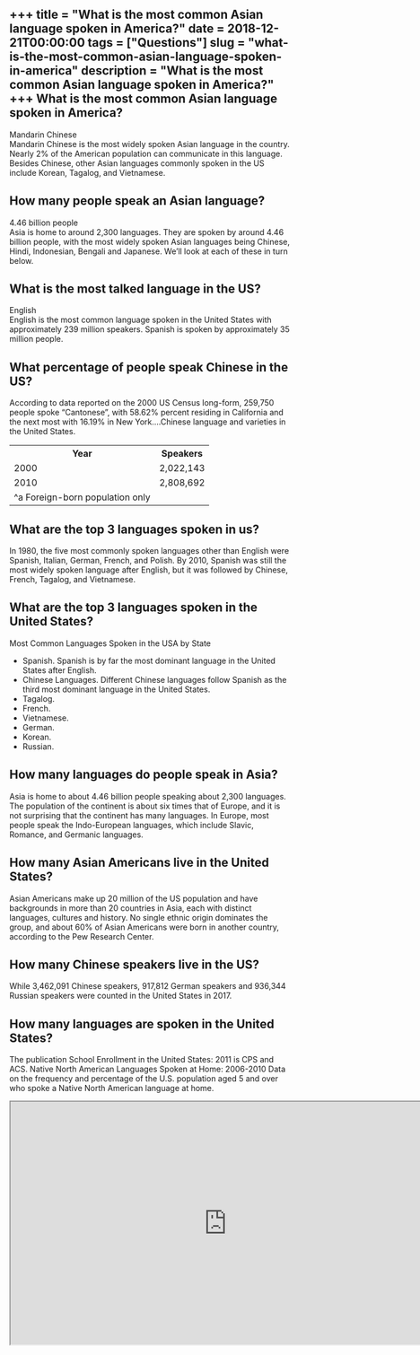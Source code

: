 +++
title = "What is the most common Asian language spoken in America?"
date = 2018-12-21T00:00:00
tags = ["Questions"]
slug = "what-is-the-most-common-asian-language-spoken-in-america"
description = "What is the most common Asian language spoken in America?"
+++
What is the most common Asian language spoken in America?
---------------------------------------------------------

Mandarin Chinese  
Mandarin Chinese is the most widely spoken Asian language in the country. Nearly 2% of the American population can communicate in this language. Besides Chinese, other Asian languages commonly spoken in the US include Korean, Tagalog, and Vietnamese.

How many people speak an Asian language?
----------------------------------------

4.46 billion people  
Asia is home to around 2,300 languages. They are spoken by around 4.46 billion people, with the most widely spoken Asian languages being Chinese, Hindi, Indonesian, Bengali and Japanese. We’ll look at each of these in turn below.

What is the most talked language in the US?
-------------------------------------------

English  
English is the most common language spoken in the United States with approximately 239 million speakers. Spanish is spoken by approximately 35 million people.

What percentage of people speak Chinese in the US?
--------------------------------------------------

According to data reported on the 2000 US Census long-form, 259,750 people spoke “Cantonese”, with 58.62% percent residing in California and the next most with 16.19% in New York….Chinese language and varieties in the United States.

<table><tr><th>Year</th><th>Speakers</th></tr><tr><td>2000</td><td>2,022,143</td></tr><tr><td>2010</td><td>2,808,692</td></tr><tr><td>^a Foreign-born population only</td></tr></table>

What are the top 3 languages spoken in us?
------------------------------------------

In 1980, the five most commonly spoken languages other than English were Spanish, Italian, German, French, and Polish. By 2010, Spanish was still the most widely spoken language after English, but it was followed by Chinese, French, Tagalog, and Vietnamese.

What are the top 3 languages spoken in the United States?
---------------------------------------------------------

Most Common Languages Spoken in the USA by State

- Spanish. Spanish is by far the most dominant language in the United States after English.
- Chinese Languages. Different Chinese languages follow Spanish as the third most dominant language in the United States.
- Tagalog.
- French.
- Vietnamese.
- German.
- Korean.
- Russian.

How many languages do people speak in Asia?
-------------------------------------------

Asia is home to about 4.46 billion people speaking about 2,300 languages. The population of the continent is about six times that of Europe, and it is not surprising that the continent has many languages. In Europe, most people speak the Indo-European languages, which include Slavic, Romance, and Germanic languages.

How many Asian Americans live in the United States?
---------------------------------------------------

Asian Americans make up 20 million of the US population and have backgrounds in more than 20 countries in Asia, each with distinct languages, cultures and history. No single ethnic origin dominates the group, and about 60% of Asian Americans were born in another country, according to the Pew Research Center.

How many Chinese speakers live in the US?
-----------------------------------------

While 3,462,091 Chinese speakers, 917,812 German speakers and 936,344 Russian speakers were counted in the United States in 2017.

How many languages are spoken in the United States?
---------------------------------------------------

The publication School Enrollment in the United States: 2011 is CPS and ACS. Native North American Languages Spoken at Home: 2006-2010 Data on the frequency and percentage of the U.S. population aged 5 and over who spoke a Native North American lan­guage at home.

<iframe allow="accelerometer; autoplay; clipboard-write; encrypted-media; gyroscope; picture-in-picture" allowfullscreen="" class="__youtube_prefs__  epyt-is-override  no-lazyload" data-no-lazy="1" data-origheight="433" data-origwidth="770" data-skipgform_ajax_framebjll="" height="433" id="_ytid_64640" loading="lazy" src="https://www.youtube.com/embed/P_Qton_x7_s?enablejsapi=1&autoplay=0&cc_load_policy=0&cc_lang_pref=&iv_load_policy=1&loop=0&modestbranding=0&rel=1&fs=1&playsinline=0&autohide=2&theme=dark&color=red&controls=1&" title="YouTube player" width="770"></iframe>